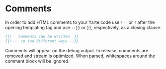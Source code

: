 # Comments

In order to add HTML comments to your Yarte code use `!--` or `!` after the opening templating 
tag and use `--}}` or `}}`, respectively, as a closing clause.

```handlebars
{{!   Comments can be written  }}
{{!--  in two different ways --}}
```

Comments will appear on the debug output. In release, comments are removed and stream is optimized.
When parsed, whitespaces around the comment block will be ignored.